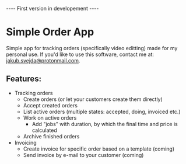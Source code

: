 ---- First version in developement ----  
# Simple Order App
Simple app for tracking orders (specifically video editting) made for my personal use. If you'd like to use this software, contact me at: jakub.svejda@protonmail.com.  
## Features:
- Tracking orders
  - Create orders (or let your customers create them directly)
  - Accept created orders
  - List active orders (multiple states: accepted, doing, invoiced etc.)
  - Work on active orders
    - Add "jobs" with duration, by which the final time and price is calculated
  - Archive finished orders
- Invoicing
  - Create invoice for specific order based on a template (coming)
  - Send invoice by e-mail to your customer (coming)
